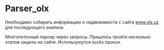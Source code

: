 # Parser_olx
 
Необходимо собирать информацию о недвижимости с сайта www.olx.uz для последующего анализа.

Многопоточный парсер через запросы. 
Пришлось пройти нескольно этапов защиты на сайте.
Используюутся socks прокси.
